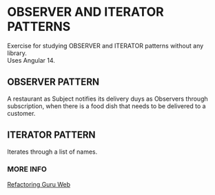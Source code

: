 # OBSERVER AND ITERATOR PATTERNS

Exercise for studying OBSERVER and ITERATOR patterns without any library.  
Uses Angular 14.

## OBSERVER PATTERN

A restaurant as Subject notifies its delivery duys as Observers through subscription, when there is a food dish that needs to be delivered to a customer.

## ITERATOR PATTERN

Iterates through a list of names.

### MORE INFO

[Refactoring Guru Web](https://refactoring.guru/)